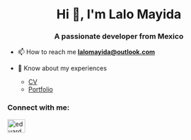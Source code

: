 <h1 align="center">Hi 👋, I'm Lalo Mayida</h1>
<h3 align="center">A passionate developer from Mexico</h3>

- 📫 How to reach me **lalomayida@outlook.com**

- 📄 Know about my experiences
  - [CV](https://drive.google.com/file/d/1m3lebJjGChLV4yFVwTAPMNRaWN7zLAZd/view?usp=sharing)
  - [Portfolio](https://drive.google.com/file/d/1BzDt4SDP08f1zKhdolnEmVL1kZYBUwsD/view?usp=sharing)

<h3 align="left">Connect with me:</h3>
<p align="left">
<a href="https://linkedin.com/in/eduardo-mayida" target="blank"><img align="center" src="https://raw.githubusercontent.com/rahuldkjain/github-profile-readme-generator/master/src/images/icons/Social/linked-in-alt.svg" alt="eduardo-mayida" height="30" width="40" /></a>
</p>

